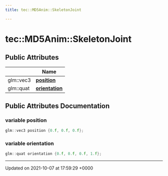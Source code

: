 ```yaml
---
title: tec::MD5Anim::SkeletonJoint

---
```


# tec::MD5Anim::SkeletonJoint





## Public Attributes

|                | Name           |
| -------------- | -------------- |
| glm::vec3 | **[position](/engine/Classes/structtec_1_1_m_d5_anim_1_1_skeleton_joint/#variable-position)**  |
| glm::quat | **[orientation](/engine/Classes/structtec_1_1_m_d5_anim_1_1_skeleton_joint/#variable-orientation)**  |

## Public Attributes Documentation

### variable position

```cpp
glm::vec3 position {0.f, 0.f, 0.f};
```


### variable orientation

```cpp
glm::quat orientation {0.f, 0.f, 0.f, 1.f};
```


-------------------------------

Updated on 2021-10-07 at 17:59:29 +0000